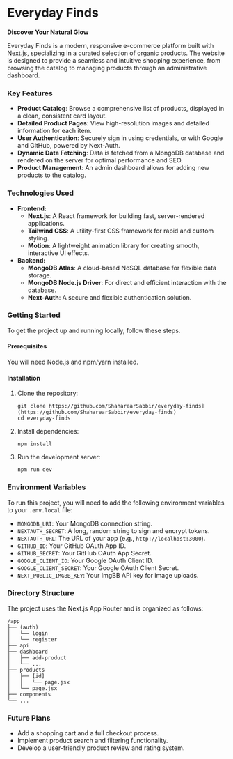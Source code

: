 # Everyday Finds

**Discover Your Natural Glow**

Everyday Finds is a modern, responsive e-commerce platform built with Next.js, specializing in a curated selection of organic products. The website is designed to provide a seamless and intuitive shopping experience, from browsing the catalog to managing products through an administrative dashboard.

### Key Features

- **Product Catalog**: Browse a comprehensive list of products, displayed in a clean, consistent card layout.
- **Detailed Product Pages**: View high-resolution images and detailed information for each item.
- **User Authentication**: Securely sign in using credentials, or with Google and GitHub, powered by Next-Auth.
- **Dynamic Data Fetching**: Data is fetched from a MongoDB database and rendered on the server for optimal performance and SEO.
- **Product Management**: An admin dashboard allows for adding new products to the catalog.

### Technologies Used

- **Frontend:**
  - **Next.js**: A React framework for building fast, server-rendered applications.
  - **Tailwind CSS**: A utility-first CSS framework for rapid and custom styling.
  - **Motion**: A lightweight animation library for creating smooth, interactive UI effects.
- **Backend:**
  - **MongoDB Atlas**: A cloud-based NoSQL database for flexible data storage.
  - **MongoDB Node.js Driver**: For direct and efficient interaction with the database.
  - **Next-Auth**: A secure and flexible authentication solution.

### Getting Started

To get the project up and running locally, follow these steps.

#### **Prerequisites**

You will need Node.js and npm/yarn installed.

#### **Installation**

1. Clone the repository:

   ```
   git clone https://github.com/ShaharearSabbir/everyday-finds](https://github.com/ShaharearSabbir/everyday-finds)
   cd everyday-finds
   ```

2. Install dependencies:

   ```
   npm install
   ```

3. Run the development server:

   ```
   npm run dev
   ```

### Environment Variables

To run this project, you will need to add the following environment variables to your `.env.local` file:

- `MONGODB_URI`: Your MongoDB connection string.
- `NEXTAUTH_SECRET`: A long, random string to sign and encrypt tokens.
- `NEXTAUTH_URL`: The URL of your app (e.g., `http://localhost:3000`).
- `GITHUB_ID`: Your GitHub OAuth App ID.
- `GITHUB_SECRET`: Your GitHub OAuth App Secret.
- `GOOGLE_CLIENT_ID`: Your Google OAuth Client ID.
- `GOOGLE_CLIENT_SECRET`: Your Google OAuth Client Secret.
- `NEXT_PUBLIC_IMGBB_KEY`: Your ImgBB API key for image uploads.

### Directory Structure

The project uses the Next.js App Router and is organized as follows:

```
/app
├── (auth)
│   └── login
│   └── register
├── api
├── dashboard
│   ├── add-product
│   └── ...
├── products
│   ├── [id]
│   │   └── page.jsx
│   └── page.jsx
├── components
└── ...
```

### Future Plans

- Add a shopping cart and a full checkout process.
- Implement product search and filtering functionality.
- Develop a user-friendly product review and rating system.
